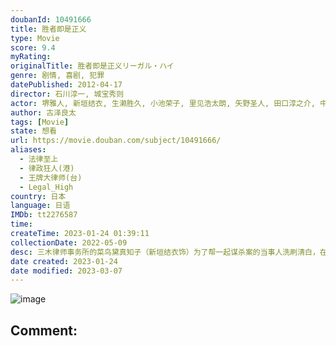```yaml
---
doubanId: 10491666
title: 胜者即是正义
type: Movie
score: 9.4
myRating: 
originalTitle: 胜者即是正义リーガル・ハイ
genre: 剧情, 喜剧, 犯罪
datePublished: 2012-04-17
director: 石川淳一, 城宝秀则
actor: 堺雅人, 新垣结衣, 生濑胜久, 小池荣子, 里见浩太朗, 矢野圣人, 田口淳之介, 中村苍, 正名仆蔵, 六角慎司, 波瑠, 津村知与支, 中原丈雄, 福田沙纪, 野添义弘, 鹤见辰吾, 洼田正孝, 小出早织, 友近, 永山绚斗, 原田夏希, 东根作寿英, 阿知波悟美, 载宁龙二, 大和田伸也, 村井美树, 德井优, 江守彻, 津田宽治, 户田昌宏, 春木美沙代, 铃木京香, 铃木一真, 青山伦子, 皆川猿时, 宍户美和公, 丸山智己, 木南晴夏, 伊吹吾郎, 山谷初男, 中村敦夫, 吉川爱, 小泽真珠, 冈山一, 坂口涌久, 丹古母鬼马二, 千叶雅子, 左时枝, 二瓶鲛一, 田村泰二郎, 横内正, 西原亚希, 阪田雅信, undefined, 田畑智子, 东干久, 近江谷太朗, 榊英雄, 小野惠令奈, 野间口彻, 城户光晴, 高泽父母道, 山田纯大, 松本若菜, 饭田孝男, 古泽裕介, 佐渡稔, 下宫里穗子, 新井美羽, 岸博之, 横山孝信, 大槻一人, 河野洋一郎, 山崎大辅, 藤井宏之, 小野敦子, 入江雅人, 松本海希
author: 古泽良太
tags: [Movie]
state: 想看
url: https://movie.douban.com/subject/10491666/
aliases:
  - 法律至上
  - 律政狂人(港)
  - 王牌大律师(台)
  - Legal_High
country: 日本
language: 日语
IMDb: tt2276587
time: 
createTime: 2023-01-24 01:39:11
collectionDate: 2022-05-09
desc: 三木律师事务所的菜鸟黛真知子（新垣结衣饰）为了帮一起谋杀案的当事人洗刷清白，在社长秘书泽地（小池荣子饰）的指点下，找到了传奇律师古美门研介（堺雅人饰）。古美门拥有极高的辩护才能，为了赢得胜利不惜...
date created: 2023-01-24
date modified: 2023-03-07
---
```


![image](p1901775591.jpg)

Comment:
---
